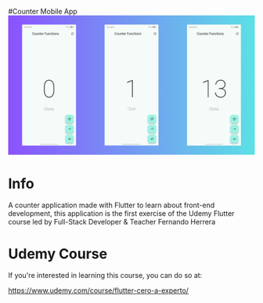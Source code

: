 #Counter Mobile App
![App Screenshot](Final_Counter_Mobile_App_Screenshot.png)

# Info
A counter application made with Flutter to learn about front-end development, this application is the first exercise of the Udemy Flutter course led by Full-Stack Developer & Teacher Fernando Herrera

# Udemy Course
If you're interested in learning this course, you can do so at:

https://www.udemy.com/course/flutter-cero-a-experto/

